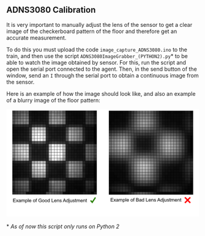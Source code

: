 ## ADNS3080 Calibration

It is very important to manually adjust the lens of the sensor to get a clear image of the checkerboard pattern of the floor and therefore get an accurate measurement.

To do this you must upload the code `image_capture_ADNS3080.ino` to the train, and then use the script `ADNS3080ImageGrabber_(PYTHON2).py`* to be able to watch the image obtained by sensor. For this, run the script and open the serial port connected to the agent. Then, in the send button of the window, send an `I` through the serial port to obtain a continuous image from the sensor.

Here is an example of how the image should look like, and also an example of a blurry image of the floor pattern:

![Example of Calibration](example.png)

\* *As of now this script only runs on Python 2*